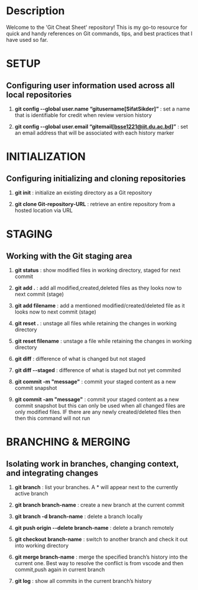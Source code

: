 # Description
Welcome to the 'Git Cheat Sheet' repository! This is my go-to resource for quick and handy references on Git commands, tips, and best practices that I have used so far.  

# SETUP  
## Configuring user information used across all local repositories  

1. **git config --global user.name “gitusername[SifatSikder]”** : set a name that is identifiable for credit when review version history  

2. **git config --global user.email “gitemail[bsse1221@iit.du.ac.bd]”** : set an email address that will be associated with each history marker  

# INITIALIZATION  
## Configuring initializing and cloning repositories  

1. **git init** : initialize an existing directory as a Git repository  

2. **git clone Git-repository-URL** : retrieve an entire repository from a hosted location via URL  


# STAGING  
## Working with the Git staging area  

1. **git status** : show modified files in working directory, staged for next commit  

2. **git add .** : add all modified,created,deleted files as they looks now to next commit (stage)  

3. **git add filename** : add a mentioned modified/created/deleted file as it looks now to next commit (stage)  

4. **git reset .** : unstage all files while retaining the changes in working directory  

5. **git reset filename** : unstage a file while retaining the changes in working directory  

6. **git diff** : difference of what is changed but not staged  

7. **git diff --staged** : difference of what is staged but not yet commited  

8. **git commit -m "message"** : commit your staged content as a new commit snapshot  

9. **git commit -am "message"** : commit your staged content as a new commit snapshot but this can only be used when all changed files are only modified files. IF there are any newly created/deleted files then then this command will not run  


# BRANCHING & MERGING  
## Isolating work in branches, changing context, and integrating changes  

1. **git branch** : list your branches. A * will appear next to the currently active branch  

2. **git branch branch-name** : create a new branch at the current commit  

3. **git branch -d branch-name** : delete a branch locally  

4. **git push origin --delete branch-name** : delete a branch remotely  

5. **git checkout branch-name** : switch to another branch and check it out into working directory  

6. **git merge branch-name** : merge the specified branch’s history into the current one. Best way to resolve the conflict is from vscode and then commit,push again in current branch  

7. **git log** : show all commits in the current branch’s history  
